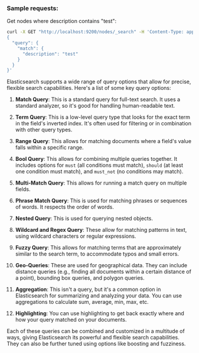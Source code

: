 ### Sample requests:

Get nodes where description contains "test":

```bash
curl -X GET "http://localhost:9200/nodes/_search" -H 'Content-Type: application/json' -d '
{
  "query": {
    "match": {
      "description": "test"
    }
  }
}'
```

Elasticsearch supports a wide range of query options that allow for precise, flexible search
capabilities. Here's a list of some key query options:

1. **Match Query**: This is a standard query for full-text search. It uses a standard analyzer, so
   it's good for handling human-readable text.

2. **Term Query**: This is a low-level query type that looks for the exact term in the field's
   inverted index. It's often used for filtering or in combination with other query types.

3. **Range Query**: This allows for matching documents where a field's value falls within a specific
   range.

4. **Bool Query**: This allows for combining multiple queries together. It includes options
   for `must` (all conditions must match), `should` (at least one condition must match),
   and `must_not` (no conditions may match).

5. **Multi-Match Query**: This allows for running a match query on multiple fields.

6. **Phrase Match Query**: This is used for matching phrases or sequences of words. It respects the
   order of words.

7. **Nested Query**: This is used for querying nested objects.

8. **Wildcard and Regex Query**: These allow for matching patterns in text, using wildcard
   characters or regular expressions.

9. **Fuzzy Query**: This allows for matching terms that are approximately similar to the search
   term, to accommodate typos and small errors.

10. **Geo-Queries**: These are used for geographical data. They can include distance queries (e.g.,
    finding all documents within a certain distance of a point), bounding box queries, and polygon
    queries.

11. **Aggregation**: This isn't a query, but it's a common option in Elasticsearch for summarizing
    and analyzing your data. You can use aggregations to calculate sum, average, min, max, etc.

12. **Highlighting**: You can use highlighting to get back exactly where and how your query matched
    on your documents.

Each of these queries can be combined and customized in a multitude of ways, giving Elasticsearch
its powerful and flexible search capabilities. They can also be further tuned using options like
boosting and fuzziness.
